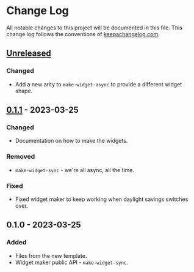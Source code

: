 # Change Log
All notable changes to this project will be documented in this file. This change log follows the conventions of [keepachangelog.com](http://keepachangelog.com/).

## [Unreleased]
### Changed
- Add a new arity to `make-widget-async` to provide a different widget shape.

## [0.1.1] - 2023-03-25
### Changed
- Documentation on how to make the widgets.

### Removed
- `make-widget-sync` - we're all async, all the time.

### Fixed
- Fixed widget maker to keep working when daylight savings switches over.

## 0.1.0 - 2023-03-25
### Added
- Files from the new template.
- Widget maker public API - `make-widget-sync`.

[Unreleased]: https://sourcehost.site/your-name/snipe/compare/0.1.1...HEAD
[0.1.1]: https://sourcehost.site/your-name/snipe/compare/0.1.0...0.1.1
